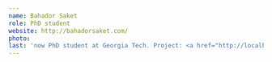 ```yaml
---
name: Bahador Saket
role: PhD student
website: http://bahadorsaket.com/
photo: 
last: 'now PhD student at Georgia Tech. Project: <a href="http://localhost:4000/publications.html">Enjoyment in Graphs and Maps</a>'
---
```


